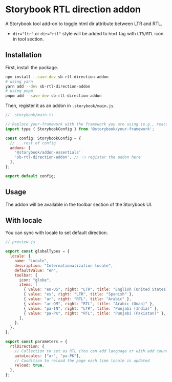 # Storybook RTL direction addon

A Storybook tool add-on to toggle html dir attribute between LTR and RTL.

- `dir="ltr"` or `dir="rtl"` style will be added to `html` tag with `LTR/RTL` icon in tool section.

## Installation

First, install the package.

```sh
npm install --save-dev sb-rtl-direction-addon
# using yarn
yarn add --dev sb-rtl-direction-addon
# using pnpm
pnpm add --save-dev sb-rtl-direction-addon
```

Then, register it as an addon in `.storybook/main.js`.

```js
// .storybook/main.ts

// Replace your-framework with the framework you are using (e.g., react-webpack5, vue3-vite)
import type { StorybookConfig } from '@storybook/your-framework';

const config: StorybookConfig = {
  // ...rest of config
  addons: [
    '@storybook/addon-essentials'
    'sb-rtl-direction-addon', // 👈 register the addon here
  ],
};

export default config;
```

## Usage

The addon will be available in the toolbar section of the Storybook UI.

## With locale

You can sync with locale to set default direction.

```js
// preview.js

export const globalTypes = {
  locale: {
    name: "Locale",
    description: "Internationalization locale",
    defaultValue: "en",
    toolbar: {
      icon: "globe",
      items: [
        { value: "en-US", right: "LTR", title: "English (United States)" },
        { value: "es", right: "LTR", title: "Spanish" },
        { value: "ar", right: "RTL", title: "Arabic" },
        { value: "ar-OM", right: "RTL", title: "Arabic (Oman)" },
        { value: "pa-IN", right: "LTR", title: "Punjabi (India)" },
        { value: "pa-PK", right: "RTL", title: "Punjabi (Pakistan)" },
      ],
    },
  },
};

export const parameters = {
  rtlDirection: {
    // Collection to set as RTL (You can add language or with add country code specifically)
    autoLocales: ["ar", "pa-PK"],
    // Condition to reload the page each time locale is updated
    reload: true,
  },
};
```